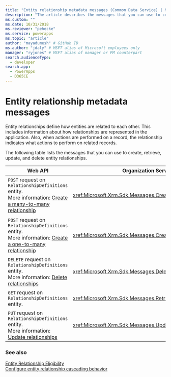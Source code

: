 ```yaml
---
title: "Entity relationship metadata messages (Common Data Service) | Microsoft Docs" # Intent and product brand in a unique string of 43-59 chars including spaces
description: "The article describes the messages that you can use to create, retrieve, update, and delete entity relationships using Web API and Organization service." # 115-145 characters including spaces. This abstract displays in the search result.
ms.custom: ""
ms.date: 10/31/2018
ms.reviewer: "pehecke"
ms.service: powerapps
ms.topic: "article"
author: "mayadumesh" # GitHub ID
ms.author: "jdaly" # MSFT alias of Microsoft employees only
manager: "ryjones" # MSFT alias of manager or PM counterpart
search.audienceType: 
  - developer
search.app: 
  - PowerApps
  - D365CE
---
```

# Entity relationship metadata messages

Entity relationships define how entities are related to each other. This includes information about how relationships are represented in the application. Also, when actions are performed on a record, the relationship indicates what actions to perform on related records.  
  
The following table lists the messages that you can use to create, retrieve, update, and delete entity relationships.  
  
|Web API|Organization Service|Description|  
|-------------|-------------|-----------------|  
|`POST` request on `RelationshipDefinitions` entity. <br/>More information: [Create a many-to-many relationship](webapi/create-update-entity-relationships-using-web-api.md#create-a-many-to-many-relationship) |<xref:Microsoft.Xrm.Sdk.Messages.CreateManyToManyRequest>|Creates a many-to-many relationship between two entities.|  
|`POST` request on `RelationshipDefinitions` entity. <br/>More information: [Create a one-to-many relationship](webapi/create-update-entity-relationships-using-web-api.md#create-a-one-to-many-relationship)|<xref:Microsoft.Xrm.Sdk.Messages.CreateOneToManyRequest>|Creates a one-to-many relationship between two entities.|  
|`DELETE` request on `RelationshipDefinitions` entity.<br/>More information: [Delete relationships](webapi/create-update-entity-relationships-using-web-api.md#delete-relationships)|<xref:Microsoft.Xrm.Sdk.Messages.DeleteRelationshipRequest>|Deletes an entity relationship.|  
|`GET` request on `RelationshipDefinitions` entity.|<xref:Microsoft.Xrm.Sdk.Messages.RetrieveRelationshipRequest>|Retrieves an entity relationship.|  
|`PUT` request on `RelationshipDefinitions` entity.<br/>More information: [Update relationships](webapi/create-update-entity-relationships-using-web-api.md#update-relationships)|<xref:Microsoft.Xrm.Sdk.Messages.UpdateRelationshipRequest>|Updates an entity relationship.|  
  
### See also  

 [Entity Relationship Eligibility](entity-relationship-eligibility.md)   
 [Configure entity relationship cascading behavior](configure-entity-relationship-cascading-behavior.md)
